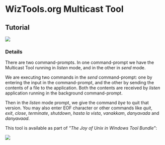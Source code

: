 # WizTools.org Multicast Tool

## Tutorial

[![](http://farm7.static.flickr.com/6158/6173639555_df4b95acaa_o.png)](http://www.flickr.com/photos/subwiz/6173639555/)

### Details

There are two command-prompts. In one command-prompt we have the Multicast Tool running in *listen* mode, and in the other in *send* mode.

We are executing two commands in the *send* command-prompt: one by entering the input in the command-prompt, and the other by sending the contents of a file to the application. Both the contents are received by *listen* application running in the background command-prompt.

Then in the *listen* mode prompt, we give the command *bye* to quit that version. You may also enter EOF character or other commands like _quit_, _exit_, _close_, _terminate_, _shutdown_, _hasta la vista_, _vanakkam_, _danyavada_ and _danyavaad_.

This tool is available as part of _"The Joy of Unix in Windows Tool Bundle"_:

[![](http://static.wiztools.org/wiztools-cli-tools.png)](http://cli-bundle.wiztools.org/)
